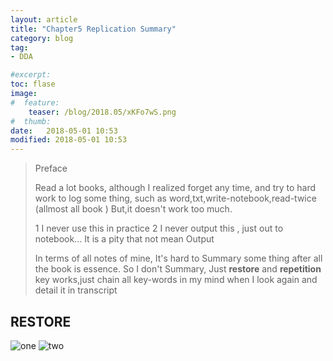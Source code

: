 ```yaml
---
layout: article
title: "Chapter5 Replication Summary"
category: blog 
tag:
- DDA 

#excerpt:
toc: flase
image:
#  feature:
    teaser: /blog/2018.05/xKFo7wS.png
#  thumb:
date:   2018-05-01 10:53
modified: 2018-05-01 10:53
---
```



> Preface
>
> Read a lot books, although I realized forget any time, and try to hard work to log some thing, such as word,txt,write-notebook,read-twice (allmost all book ) But,it doesn't work too much. 
>
> 1 I never use this in practice
> 2 I never output this , just out to notebook... It is a pity that not mean Output
>
> In terms of all notes of mine, It's hard to Summary some thing after all the book is essence. So I don't Summary, Just **restore** and **repetition** key works,just chain all key-words in my mind when I look again and detail it in transcript



## RESTORE

![one](/images/blog/2018.05/Martin%20Kleppmann-Designing%20Data-Intensive%20Applications_%20The%20Big%20Ideas%20Behind%20Reliable%2C%20Scalable%2C%20and%20Maintainable%20Systems-O%E2%80%99Reilly%20Media%20%282017%29%20pages%20192%2C%20193-1.jpg)
![two](NominationP.github.io/images/blog/2018.05/Martin%20Kleppmann-Designing%20Data-Intensive%20Applications_%20The%20Big%20Ideas%20Behind%20Reliable%2C%20Scalable%2C%20and%20Maintainable%20Systems-O%E2%80%99Reilly%20Media%20%282017%29%20pages%20192%2C%20193-2.jpg)





































